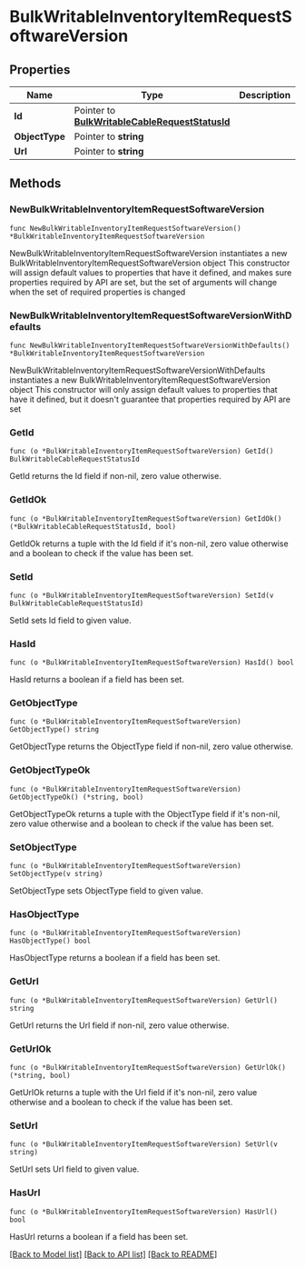 # BulkWritableInventoryItemRequestSoftwareVersion

## Properties

Name | Type | Description | Notes
------------ | ------------- | ------------- | -------------
**Id** | Pointer to [**BulkWritableCableRequestStatusId**](BulkWritableCableRequestStatusId.md) |  | [optional] 
**ObjectType** | Pointer to **string** |  | [optional] 
**Url** | Pointer to **string** |  | [optional] 

## Methods

### NewBulkWritableInventoryItemRequestSoftwareVersion

`func NewBulkWritableInventoryItemRequestSoftwareVersion() *BulkWritableInventoryItemRequestSoftwareVersion`

NewBulkWritableInventoryItemRequestSoftwareVersion instantiates a new BulkWritableInventoryItemRequestSoftwareVersion object
This constructor will assign default values to properties that have it defined,
and makes sure properties required by API are set, but the set of arguments
will change when the set of required properties is changed

### NewBulkWritableInventoryItemRequestSoftwareVersionWithDefaults

`func NewBulkWritableInventoryItemRequestSoftwareVersionWithDefaults() *BulkWritableInventoryItemRequestSoftwareVersion`

NewBulkWritableInventoryItemRequestSoftwareVersionWithDefaults instantiates a new BulkWritableInventoryItemRequestSoftwareVersion object
This constructor will only assign default values to properties that have it defined,
but it doesn't guarantee that properties required by API are set

### GetId

`func (o *BulkWritableInventoryItemRequestSoftwareVersion) GetId() BulkWritableCableRequestStatusId`

GetId returns the Id field if non-nil, zero value otherwise.

### GetIdOk

`func (o *BulkWritableInventoryItemRequestSoftwareVersion) GetIdOk() (*BulkWritableCableRequestStatusId, bool)`

GetIdOk returns a tuple with the Id field if it's non-nil, zero value otherwise
and a boolean to check if the value has been set.

### SetId

`func (o *BulkWritableInventoryItemRequestSoftwareVersion) SetId(v BulkWritableCableRequestStatusId)`

SetId sets Id field to given value.

### HasId

`func (o *BulkWritableInventoryItemRequestSoftwareVersion) HasId() bool`

HasId returns a boolean if a field has been set.

### GetObjectType

`func (o *BulkWritableInventoryItemRequestSoftwareVersion) GetObjectType() string`

GetObjectType returns the ObjectType field if non-nil, zero value otherwise.

### GetObjectTypeOk

`func (o *BulkWritableInventoryItemRequestSoftwareVersion) GetObjectTypeOk() (*string, bool)`

GetObjectTypeOk returns a tuple with the ObjectType field if it's non-nil, zero value otherwise
and a boolean to check if the value has been set.

### SetObjectType

`func (o *BulkWritableInventoryItemRequestSoftwareVersion) SetObjectType(v string)`

SetObjectType sets ObjectType field to given value.

### HasObjectType

`func (o *BulkWritableInventoryItemRequestSoftwareVersion) HasObjectType() bool`

HasObjectType returns a boolean if a field has been set.

### GetUrl

`func (o *BulkWritableInventoryItemRequestSoftwareVersion) GetUrl() string`

GetUrl returns the Url field if non-nil, zero value otherwise.

### GetUrlOk

`func (o *BulkWritableInventoryItemRequestSoftwareVersion) GetUrlOk() (*string, bool)`

GetUrlOk returns a tuple with the Url field if it's non-nil, zero value otherwise
and a boolean to check if the value has been set.

### SetUrl

`func (o *BulkWritableInventoryItemRequestSoftwareVersion) SetUrl(v string)`

SetUrl sets Url field to given value.

### HasUrl

`func (o *BulkWritableInventoryItemRequestSoftwareVersion) HasUrl() bool`

HasUrl returns a boolean if a field has been set.


[[Back to Model list]](../README.md#documentation-for-models) [[Back to API list]](../README.md#documentation-for-api-endpoints) [[Back to README]](../README.md)


